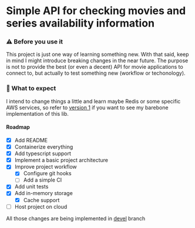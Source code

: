 # Simple API for checking movies and series availability information

### :warning: Before you use it

This project is just one way of learning something new. With that said, keep in mind I might introduce breaking changes in the near future. The purpose is not to provide the best (or even a decent) API for movie applications to connect to, but actually to test something new (workflow or techonology).

### :construction: What to expect

I intend to change things a little and learn maybe Redis or some specific AWS services, so refer to [version 1](https://github.com/alissongaliza/LastSeen_api/releases/tag/v1.0) if you want to see my barebone implementation of this lib.

#### Roadmap

- [x] Add README
- [x] Containerize everything
- [x] Add typescript support
- [x] Implement a basic project architecture
- [x] Improve project workflow
  - [x] Configure git hooks
  - [ ] Add a simple CI
- [x] Add unit tests
- [x] Add in-memory storage
  - [x] Cache support
- [ ] Host project on cloud

All those changes are being implemented in [devel](https://github.com/alissongaliza/LastSeen_api/tree/devel) branch

